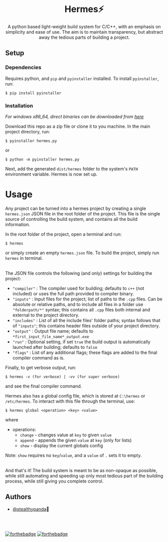 
<h1 align = "center">Hermes⚡</h1>

<div align = "center">

A python based light-weight build system for C/C++, with an emphasis on simplicity and ease of use. The aim is to maintain transparency, but abstract away the tedious parts of building a project.

</div>

<!-- <div align = "center">

[![GitHub Stars](https://img.shields.io/github/stars/stealthypanda/hermes.svg)](https://github.com/stealthypanda/hermes/stargazers)
[![Status](https://img.shields.io/badge/status-active-success.svg)]()[![License](https://img.shields.io/badge/license-MIT-blue.svg)](/LICENSE)![GitHub release (latest by date)](https://img.shields.io/github/v/release/stealthypanda/hermes)

</div> -->

## Setup

### Dependencies

Requires python, and `pip` and `pyinstaller` installed. To install `pyinstaller`, run:
```
$ pip install pyinstaller
```

### Installation

*For windows x86_64, direct binaries can be downloaded from [here](https://github.com/StealthyPanda/hermes/releases/tag/v1.1)*

Download this repo as a zip file or clone it to you machine. In the main project directory, run:
```
$ pyinstaller hermes.py
```
or
```
$ python -m pyinstaller hermes.py
```
Next, add the generated `dist/hermes` folder to the system's `PATH` environment variable. Hermes is now set up.


# Usage

Any project can be turned into a hermes project by creating a single `hermes.json` JSON file in the root folder of the project. This file is the single source of controlling the build system, and contains all the build information.

In the root folder of the project, open a terminal and run:
```
$ hermes
```
or simply create an empty `hermes.json` file. To build the project, simply run `hermes` in terminal.
<br>
<br>

The JSON file controls the following (and only) settings for building the project:

- `"compiler"` : The compiler used for building; defaults to `c++` (not included) or uses the full path provided to compiler binary.
- `"inputs"` : Input files for the project; list of paths to the `.cpp` files. Can be absolute or relative paths, and to include all files in a folder use `"folderpath/*"` syntax; this contains all `.cpp` files both internal and external to the project directory.
- `"includes"` : List of all the include files' folder paths; syntax follows that of `"inputs"`; this contains header files outside of your project directory.
- `"output"` : Output file name; defaults to `*first_input_file_name*_output.exe`
- `"run"` : Optional setting, if set `true` the build output is automatically launched after building; defaults to `false`
- `"flags"` : List of any additional flags; these flags are added to the final compiler command as is.

Finally, to get verbose output, run:

```
$ hermes -v (for verbose) | -vv (for super verbose)
```
and see the final compiler command.

Hermes also has a global config file, which is stored at `C:\hermes` or `/etc/hermes`. To interact with this file through the terminal, use:
```
$ hermes global <operation> <key> <value>
```
where

- operations:
    - `change` - changes value at `key` to given `value`
    - `append` - appends the given `value` at `key` (only for lists)
    - `show` - display the current globals config

Note: `show` requires no `key`/`value`, and a `value` of `.` sets it to empty.
<br>
<br>

And that's it! The build system is meant to be as non-opaque as possible, while still automating and speeding up only most tedious part of the building process, while still giving you complete control.


## Authors
- [@stealthypanda](https://github.com/stealthypanda)🐼

<br>
<br>


[![forthebadge](https://forthebadge.com/images/badges/built-with-love.svg)](https://forthebadge.com) [![forthebadge](https://forthebadge.com/images/badges/made-with-python.svg)](https://forthebadge.com)
